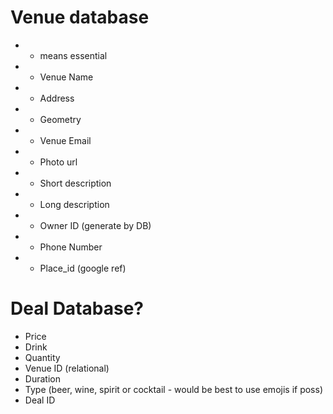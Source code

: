 # Venue database
- * means essential

- * Venue Name 
- * Address
- * Geometry
- * Venue Email
- * Photo url
- * Short description
- * Long description
- * Owner ID (generate by DB)
- * Phone Number
- * Place_id (google ref)

# Deal Database?

- Price
- Drink
- Quantity
- Venue ID (relational)
- Duration
- Type (beer, wine, spirit or cocktail - would be best to use emojis if poss)
- Deal ID     

